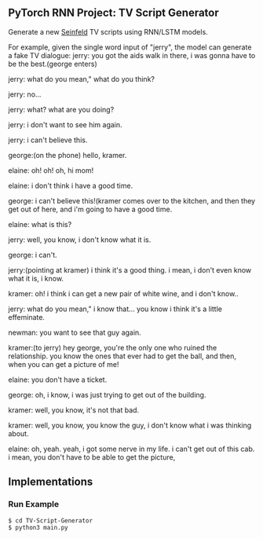 
## PyTorch RNN Project: TV Script Generator

Generate a new [Seinfeld](https://en.wikipedia.org/wiki/Seinfeld) TV scripts using RNN/LSTM models. 

For example, given the single word input of "jerry", the model can generate a fake TV dialogue:
jerry: you got the aids walk in there, i was gonna have to be the best.(george enters)

jerry: what do you mean," what do you think?

jerry: no...

jerry: what? what are you doing?

jerry: i don't want to see him again.

jerry: i can't believe this.

george:(on the phone) hello, kramer.

elaine: oh! oh! oh, hi mom!

elaine: i don't think i have a good time.

george: i can't believe this!(kramer comes over to the kitchen, and then they get out of here, and i'm going to have a good time.

elaine: what is this?

jerry: well, you know, i don't know what it is.

george: i can't.

jerry:(pointing at kramer) i think it's a good thing. i mean, i don't even know what it is, i know.

kramer: oh! i think i can get a new pair of white wine, and i don't know..

jerry: what do you mean," i know that... you know i think it's a little effeminate.

newman: you want to see that guy again.

kramer:(to jerry) hey george, you're the only one who ruined the relationship. you know the ones that ever had to get the ball, and then, when you can get a picture of me!

elaine: you don't have a ticket.

george: oh, i know, i was just trying to get out of the building.

kramer: well, you know, it's not that bad.

kramer: well, you know, you know the guy, i don't know what i was thinking about.

elaine: oh, yeah. yeah, i got some nerve in my life. i can't get out of this cab. i mean, you don't have to be able to get the picture,



## Implementations 

### Run Example

`$ cd TV-Script-Generator` <br/>
`$ python3 main.py`